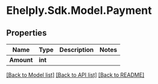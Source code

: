 # Ehelply.Sdk.Model.Payment

## Properties

Name | Type | Description | Notes
------------ | ------------- | ------------- | -------------
**Amount** | **int** |  | 

[[Back to Model list]](../README.md#documentation-for-models) [[Back to API list]](../README.md#documentation-for-api-endpoints) [[Back to README]](../README.md)

